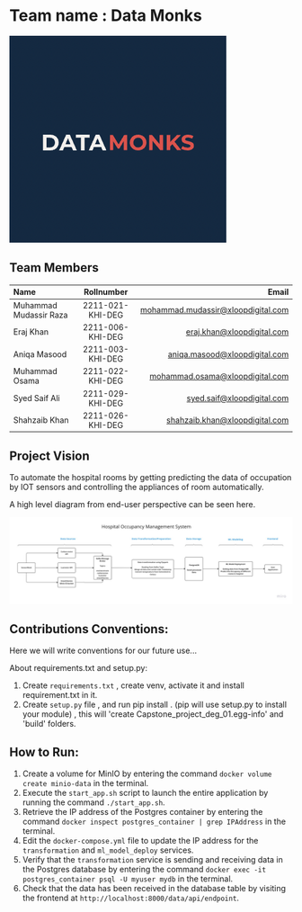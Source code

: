 # Team name : Data Monks
![Teams-Logo](team-non-technical-files/logo.png)

## Team Members

| Name | Rollnumber | Email|
| :------- | :------------: | ----------: |  
|  Muhammad Mudassir Raza |  2211-021-KHI-DEG |   mohammad.mudassir@xloopdigital.com |
|  Eraj Khan              |  2211-006-KHI-DEG |   eraj.khan@xloopdigital.com         |
|  Aniqa Masood           |  2211-003-KHI-DEG |   aniqa.masood@xloopdigital.com      |
|  Muhammad Osama         |  2211-022-KHI-DEG |   mohammad.osama@xloopdigital.com    |
|  Syed Saif Ali          |  2211-029-KHI-DEG |   syed.saif@xloopdigital.com         |
| Shahzaib Khan           | 2211-026-KHI-DEG  | shahzaib.khan@xloopdigital.com       |

## Project Vision

To automate the hospital rooms by getting predicting the data of occupation by IOT sensors and controlling the appliances of room automatically. 

A high level diagram from end-user perspective can be seen here.

![Business-component-diagram](team-non-technical-files/Flowchart.jpg)

## Contributions Conventions:
Here we will write conventions for our future use...

About requirements.txt and setup.py:
1) Create `requirements.txt` , create venv, activate it and install requirement.txt in it.
2) Create `setup.py` file , and run pip install . (pip will use setup.py to install your module) , this will 'create Capstone_project_deg_01.egg-info' and 'build' folders.

## How to Run:
1) Create a volume for MinIO by entering the command `docker volume create minio-data` in the terminal.
2) Execute the `start_app.sh` script to launch the entire application by running the command `./start_app.sh`.
3) Retrieve the IP address of the Postgres container by entering the command `docker inspect postgres_container | grep IPAddress` in the terminal.
4) Edit the `docker-compose.yml` file to update the IP address for the `transformation` and `ml_model_deploy` services.
5) Verify that the `transformation` service is sending and receiving data in the Postgres database by entering the command `docker exec -it postgres_container psql -U myuser mydb` in the terminal.
6) Check that the data has been received in the database table by visiting the frontend at `http://localhost:8000/data/api/endpoint`.
